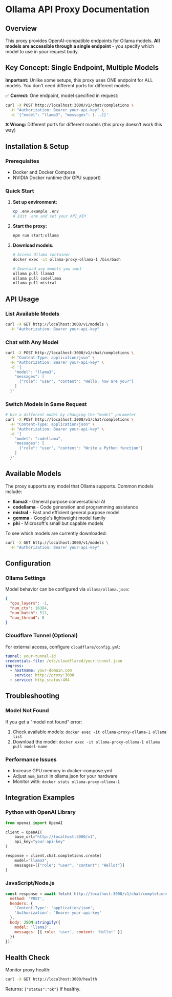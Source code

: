 # Ollama API Proxy Documentation

## Overview

This proxy provides OpenAI-compatible endpoints for Ollama models. **All models are accessible through a single endpoint** - you specify which model to use in your request body.

## Key Concept: Single Endpoint, Multiple Models

**Important:** Unlike some setups, this proxy uses ONE endpoint for ALL models. You don't need different ports for different models.

✅ **Correct:** One endpoint, model specified in request:
```bash
curl -X POST http://localhost:3000/v1/chat/completions \
  -H "Authorization: Bearer your-api-key" \
  -d '{"model": "llama3", "messages": [...]}'
```

❌ **Wrong:** Different ports for different models (this proxy doesn't work this way)

## Installation & Setup

### Prerequisites
- Docker and Docker Compose
- NVIDIA Docker runtime (for GPU support)

### Quick Start

1. **Set up environment:**
   ```bash
   cp .env.example .env
   # Edit .env and set your API_KEY
   ```

2. **Start the proxy:**
   ```bash
   npm run start:ollama
   ```

3. **Download models:**
   ```bash
   # Access Ollama container
   docker exec -it ollama-proxy-ollama-1 /bin/bash
   
   # Download any models you want
   ollama pull llama3
   ollama pull codellama
   ollama pull mistral
   ```

## API Usage

### List Available Models
```bash
curl -X GET http://localhost:3000/v1/models \
  -H "Authorization: Bearer your-api-key"
```

### Chat with Any Model
```bash
curl -X POST http://localhost:3000/v1/chat/completions \
  -H "Content-Type: application/json" \
  -H "Authorization: Bearer your-api-key" \
  -d '{
    "model": "llama3",
    "messages": [
      {"role": "user", "content": "Hello, how are you?"}
    ]
  }'
```

### Switch Models in Same Request
```bash
# Use a different model by changing the "model" parameter
curl -X POST http://localhost:3000/v1/chat/completions \
  -H "Content-Type: application/json" \
  -H "Authorization: Bearer your-api-key" \
  -d '{
    "model": "codellama",
    "messages": [
      {"role": "user", "content": "Write a Python function"}
    ]
  }'
```

## Available Models

The proxy supports any model that Ollama supports. Common models include:

- **llama3** - General purpose conversational AI
- **codellama** - Code generation and programming assistance  
- **mistral** - Fast and efficient general purpose model
- **gemma** - Google's lightweight model family
- **phi** - Microsoft's small but capable models

To see which models are currently downloaded:
```bash
curl -X GET http://localhost:3000/v1/models \
  -H "Authorization: Bearer your-api-key"
```

## Configuration

### Ollama Settings
Model behavior can be configured via `ollama/ollama.json`:

```json
{
  "gpu_layers": -1,
  "num_ctx": 16384,
  "num_batch": 512,
  "num_thread": 8
}
```

### Cloudflare Tunnel (Optional)
For external access, configure `cloudflare/config.yml`:

```yaml
tunnel: your-tunnel-id
credentials-file: /etc/cloudflared/your-tunnel.json
ingress:
  - hostname: your-domain.com
    service: http://proxy:3000
  - service: http_status:404
```

## Troubleshooting

### Model Not Found
If you get a "model not found" error:
1. Check available models: `docker exec -it ollama-proxy-ollama-1 ollama list`
2. Download the model: `docker exec -it ollama-proxy-ollama-1 ollama pull model-name`

### Performance Issues
- Increase GPU memory in docker-compose.yml
- Adjust `num_batch` in ollama.json for your hardware
- Monitor with: `docker stats ollama-proxy-ollama-1`

## Integration Examples

### Python with OpenAI Library
```python
from openai import OpenAI

client = OpenAI(
    base_url="http://localhost:3000/v1",
    api_key="your-api-key"
)

response = client.chat.completions.create(
    model="llama3",
    messages=[{"role": "user", "content": "Hello!"}]
)
```

### JavaScript/Node.js
```javascript
const response = await fetch('http://localhost:3000/v1/chat/completions', {
  method: 'POST',
  headers: {
    'Content-Type': 'application/json',
    'Authorization': 'Bearer your-api-key'
  },
  body: JSON.stringify({
    model: 'llama3',
    messages: [{ role: 'user', content: 'Hello!' }]
  })
});
```

## Health Check

Monitor proxy health:
```bash
curl -X GET http://localhost:3000/health
```

Returns: `{"status":"ok"}` if healthy.